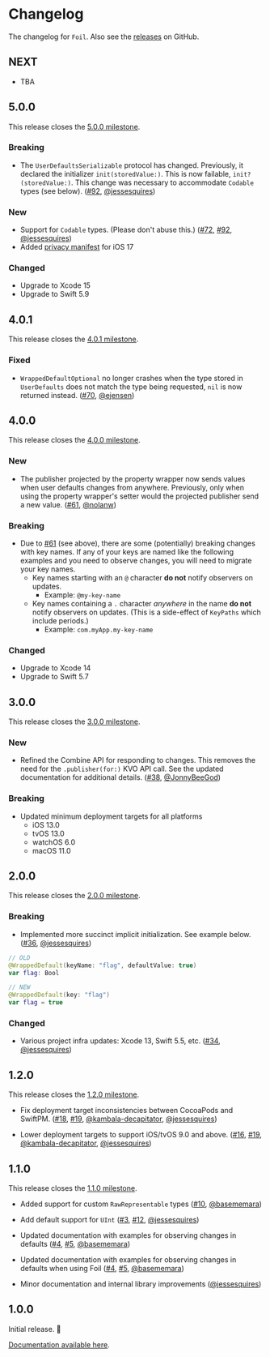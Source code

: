 # Changelog

The changelog for `Foil`. Also see the [releases](https://github.com/jessesquires/Foil/releases) on GitHub.

NEXT
-----

- TBA

5.0.0
-----

This release closes the [5.0.0 milestone](https://github.com/jessesquires/Foil/milestone/7?closed=1).

### Breaking

- The `UserDefaultsSerializable` protocol has changed. Previously, it declared the initializer `init(storedValue:)`. This is now failable, `init?(storedValue:)`. This change was necessary to accommodate `Codable` types (see below). ([#92](https://github.com/jessesquires/Foil/issues/92), [@jessesquires](https://github.com/jessesquires))

### New

- Support for `Codable` types. (Please don't abuse this.) ([#72](https://github.com/jessesquires/Foil/issues/72), [#92](https://github.com/jessesquires/Foil/issues/92), [@jessesquires](https://github.com/jessesquires))
- Added [privacy manifest](https://developer.apple.com/documentation/bundleresources/privacy_manifest_files) for iOS 17

### Changed

- Upgrade to Xcode 15
- Upgrade to Swift 5.9

4.0.1
-----

This release closes the [4.0.1 milestone](https://github.com/jessesquires/Foil/milestone/6?closed=1).

### Fixed

- `WrappedDefaultOptional` no longer crashes when the type stored in `UserDefaults` does not match the type being requested, `nil` is now returned instead. ([#70](https://github.com/jessesquires/Foil/pull/70), [@ejensen](https://github.com/ejensen))

4.0.0
-----

This release closes the [4.0.0 milestone](https://github.com/jessesquires/Foil/milestone/5?closed=1).

### New

- The publisher projected by the property wrapper now sends values when user defaults changes from anywhere. Previously, only when using the property wrapper's setter would the projected publisher send a new value. ([#61](https://github.com/jessesquires/Foil/pull/61), [@nolanw](https://github.com/nolanw))

### Breaking

- Due to [#61](https://github.com/jessesquires/Foil/pull/61) (see above), there are some (potentially) breaking changes with key names. If any of your keys are named like the following examples and you need to observe changes, you will need to migrate your key names.
    - Key names starting with an `@` character **do not** notify observers on updates.
        - Example: `@my-key-name`
    - Key names containing a `.` character _anywhere_ in the name **do not** notify observers on updates. (This is a side-effect of `KeyPaths` which include periods.)
        - Example: `com.myApp.my-key-name`

### Changed

- Upgrade to Xcode 14
- Upgrade to Swift 5.7

3.0.0
-----

This release closes the [3.0.0 milestone](https://github.com/jessesquires/Foil/milestone/4?closed=1).

### New

- Refined the Combine API for responding to changes. This removes the need for the `.publisher(for:)` KVO API call. See the updated documentation for additional details. ([#38](https://github.com/jessesquires/Foil/issues/38), [@JonnyBeeGod](https://github.com/JonnyBeeGod))

### Breaking

- Updated minimum deployment targets for all platforms
    - iOS 13.0
    - tvOS 13.0
    - watchOS 6.0
    - macOS 11.0

2.0.0
-----

This release closes the [2.0.0 milestone](https://github.com/jessesquires/Foil/milestone/3?closed=1).

### Breaking

- Implemented more succinct implicit initialization. See example below. ([#36](https://github.com/jessesquires/Foil/issues/36), [@jessesquires](https://github.com/jessesquires))

```swift
// OLD
@WrappedDefault(keyName: "flag", defaultValue: true)
var flag: Bool

// NEW
@WrappedDefault(key: "flag")
var flag = true
```

### Changed

- Various project infra updates: Xcode 13, Swift 5.5, etc. ([#34](https://github.com/jessesquires/Foil/issues/34), [@jessesquires](https://github.com/jessesquires))

1.2.0
-----

This release closes the [1.2.0 milestone](https://github.com/jessesquires/Foil/milestone/2?closed=1).

- Fix deployment target inconsistencies between CocoaPods and SwiftPM. ([#18](https://github.com/jessesquires/Foil/issues/18), [#19](https://github.com/jessesquires/Foil/pull/19), [@kambala-decapitator](https://github.com/kambala-decapitator), [@jessesquires](https://github.com/jessesquires))

- Lower deployment targets to support iOS/tvOS 9.0 and above. ([#16](https://github.com/jessesquires/Foil/issues/16), [#19](https://github.com/jessesquires/Foil/pull/19), [@kambala-decapitator](https://github.com/kambala-decapitator), [@jessesquires](https://github.com/jessesquires))

1.1.0
-----

This release closes the [1.1.0 milestone](https://github.com/jessesquires/Foil/milestone/1?closed=1).

- Added support for custom `RawRepresentable` types ([#10](https://github.com/jessesquires/Foil/pull/10), [@basememara](https://github.com/basememara))

- Add default support for `UInt` ([#3](https://github.com/jessesquires/Foil/issues/3), [#12](https://github.com/jessesquires/Foil/pull/12), [@jessesquires](https://github.com/jessesquires))

- Updated documentation with examples for observing changes in defaults ([#4](https://github.com/jessesquires/Foil/issues/4), [#5](https://github.com/jessesquires/Foil/pull/5), [@basememara](https://github.com/basememara))

- Updated documentation with examples for observing changes in defaults when using Foil ([#4](https://github.com/jessesquires/Foil/issues/4), [#5](https://github.com/jessesquires/Foil/pull/5), [@basememara](https://github.com/basememara))

- Minor documentation and internal library improvements ([@jessesquires](https://github.com/jessesquires))

1.0.0
-----

Initial release. 🎉

[Documentation available here](https://jessesquires.github.io/Foil/).
